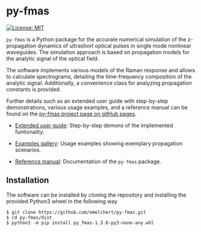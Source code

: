# py-fmas 

[![License: MIT](https://img.shields.io/badge/License-MIT-green.svg)](https://opensource.org/licenses/MIT)

`py-fmas` is a Python package for the accurate numerical simulation of the
z-propagation dynamics of ultrashort optical pulses in single mode nonlinear
waveguides.  The simulation approach is based on propagation models for the
analytic signal of the optical field.

The software implements various models of the Raman response and allows to
calculate spectrograms, detailing the time-frequency composition of the
analytic signal. Additionally, a convenience class for analyzing propagation
constants is provided.

Further details such as an extended user guide with step-by-step
demonstrations, various usage examples, and a reference manual can be found on
the [py-fmas project page on gitHub pages](https://omelchert.github.io/py-fmas/).

- [Extended user guide](https://omelchert.github.io/py-fmas/auto_tutorials/index.html):
  Step-by-step demons of the implemented funtionality.

- [Examples gallery](https://omelchert.github.io/py-fmas/auto_examples/index.html):
  Usage examples showing exemplary propagation scenarios.
  
- [Reference manual](https://omelchert.github.io/py-fmas/reference_manual/index.html):
  Documentation of the `py-fmas` package.


## Installation

The software can be installed by cloning the repository and installing the
provided Python3 wheel in the following way

```
$ git clone https://github.com/omelchert/py-fmas.git
$ cd py-fmas/dist 
$ python3 -m pip install py_fmas-1.3.0-py3-none-any.whl
```

